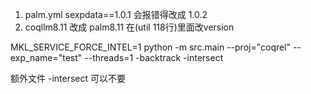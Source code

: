 1. palm.yml sexpdata==1.0.1 会报错得改成 1.0.2
2. coqllm8.11 改成 palm8.11 在(util 118行)里面改version

MKL_SERVICE_FORCE_INTEL=1 python -m src.main --proj="coqrel" --exp_name="test" --threads=1  -backtrack -intersect

额外文件 -intersect 可以不要